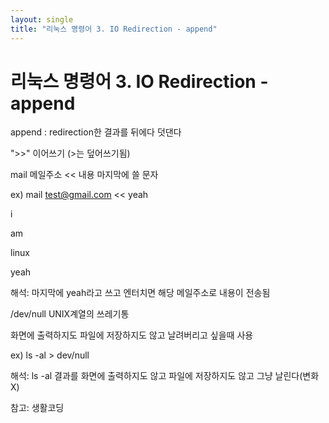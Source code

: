 ```yaml
---
layout: single
title: "리눅스 명령어 3. IO Redirection - append"
---
```



# 리눅스 명령어 3. IO Redirection - append



append :  redirection한 결과를 뒤에다 덧댄다 

">>" 이어쓰기 (>는 덮어쓰기됨)





mail 메일주소 << 내용 마지막에 쓸 문자

ex) mail test@gmail.com << yeah

i

am

linux

yeah

해석: 마지막에 yeah라고 쓰고 엔터치면 해당 메일주소로 내용이 전송됨





/dev/null UNIX계열의 쓰레기통

화면에 출력하지도 파일에 저장하지도 않고 날려버리고 싶을때 사용

ex) ls -al > dev/null

해석: ls -al 결과를 화면에 출력하지도 않고 파일에 저장하지도 않고 그냥 날린다(변화X)

















참고: 생활코딩





